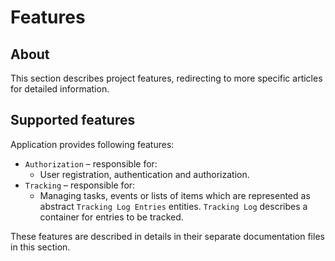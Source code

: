﻿# Features

## About

This section describes project features, redirecting to more specific articles for detailed information.

## Supported features

Application provides following features:
- `Authorization` – responsible for:
  - User registration, authentication and authorization.
- `Tracking` – responsible for:
  - Managing tasks, events or lists of items which are represented as abstract `Tracking Log Entries` entities. `Tracking Log` describes a container for entries to be tracked.

These features are described in details in their separate documentation files in this section.
